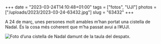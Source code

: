 +++
date = "2023-03-24T14:10:48+01:00"
tags = ["fotos", "UJI"]
photos = ["/uploads/2023/2023-03-24-63432.jpg"]
slug = "63432"
+++

A 24 de març, unes persones molt amables m’han portat una cistella de Nadal. És la cosa més coherent que m’ha passat avui a l’#UJI.

<img alt="Foto d’una cistella de Nadal damunt de la taula del despatx." src="/uploads/2023/2023-03-24-63432.jpg">
